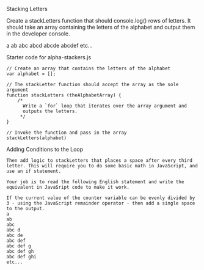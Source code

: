 Stacking Letters

Create a stackLetters function that should console.log() rows of letters. It should take an array containing the letters of the alphabet and output them in the developer console.

a
ab
abc
abcd
abcde
abcdef
etc...

Starter code for alpha-stackers.js

	// Create an array that contains the letters of the alphabet
	var alphabet = [];

	// The stackLetter function should accept the array as the sole argument
	function stackLetters (theAlphabetArray) {
	    /*
	      Write a `for` loop that iterates over the array argument and
	      outputs the letters.
	     */
	}

	// Invoke the function and pass in the array
	stackLetters(alphabet)


Adding Conditions to the Loop

	Then add logic to stackLetters that places a space after every third letter. This will require you to do some basic math in JavaScript, and use an if statement.

	Your job is to read the following English statement and write the equivalent in JavaSript code to make it work.

	If the current value of the counter variable can be evenly divided by 3 - using the JavaScript remainder operator - then add a single space to the output.
	a
	ab
	abc
	abc d
	abc de
	abc def
	abc def g
	abc def gh
	abc def ghi
	etc...